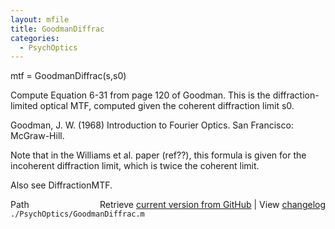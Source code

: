 ```yaml
---
layout: mfile
title: GoodmanDiffrac
categories:
  - PsychOptics
---
```


mtf = GoodmanDiffrac\(s,s0\)

Compute Equation 6\-31 from page 120 of Goodman.
This is the diffraction\-limited optical MTF,
computed given the coherent diffraction limit s0.

Goodman, J. W. \(1968\) Introduction to Fourier Optics.
San Francisco: McGraw\-Hill.

Note that in the Williams et al. paper \(ref??\), this
formula is given for the incoherent diffraction limit,
which is twice the coherent limit.

Also see DiffractionMTF.


<div class="code_header" style="text-align:right;">
  <span style="float:left;">Path&nbsp;&nbsp;</span> <span class="counter">Retrieve <a href=
  "https://raw.github.com/Psychtoolbox-3/Psychtoolbox-3/beta/./PsychOptics/GoodmanDiffrac.m">current version from GitHub</a> | View <a href=
  "https://github.com/Psychtoolbox-3/Psychtoolbox-3/commits/beta/./PsychOptics/GoodmanDiffrac.m">changelog</a></span>
</div>
<div class="code">
  <code>./PsychOptics/GoodmanDiffrac.m</code>
</div>
